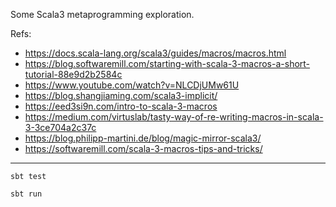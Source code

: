 Some Scala3 metaprogramming exploration.

Refs:

- <https://docs.scala-lang.org/scala3/guides/macros/macros.html>
- <https://blog.softwaremill.com/starting-with-scala-3-macros-a-short-tutorial-88e9d2b2584c>
- <https://www.youtube.com/watch?v=NLCDjUMw61U>
- <https://blog.shangjiaming.com/scala3-implicit/>
- <https://eed3si9n.com/intro-to-scala-3-macros>
- <https://medium.com/virtuslab/tasty-way-of-re-writing-macros-in-scala-3-3ce704a2c37c>
- <https://blog.philipp-martini.de/blog/magic-mirror-scala3/>
- <https://softwaremill.com/scala-3-macros-tips-and-tricks/>

---

    sbt test

    sbt run
